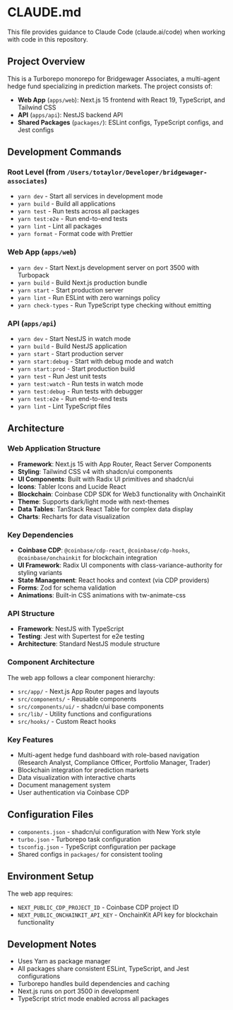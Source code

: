 # CLAUDE.md

This file provides guidance to Claude Code (claude.ai/code) when working with code in this repository.

## Project Overview

This is a Turborepo monorepo for Bridgewager Associates, a multi-agent hedge fund specializing in prediction markets. The project consists of:

- **Web App** (`apps/web`): Next.js 15 frontend with React 19, TypeScript, and Tailwind CSS
- **API** (`apps/api`): NestJS backend API
- **Shared Packages** (`packages/`): ESLint configs, TypeScript configs, and Jest configs

## Development Commands

### Root Level (from `/Users/totaylor/Developer/bridgewager-associates`)
- `yarn dev` - Start all services in development mode
- `yarn build` - Build all applications
- `yarn test` - Run tests across all packages
- `yarn test:e2e` - Run end-to-end tests
- `yarn lint` - Lint all packages
- `yarn format` - Format code with Prettier

### Web App (`apps/web`)
- `yarn dev` - Start Next.js development server on port 3500 with Turbopack
- `yarn build` - Build Next.js production bundle
- `yarn start` - Start production server
- `yarn lint` - Run ESLint with zero warnings policy
- `yarn check-types` - Run TypeScript type checking without emitting

### API (`apps/api`)
- `yarn dev` - Start NestJS in watch mode
- `yarn build` - Build NestJS application
- `yarn start` - Start production server
- `yarn start:debug` - Start with debug mode and watch
- `yarn start:prod` - Start production build
- `yarn test` - Run Jest unit tests
- `yarn test:watch` - Run tests in watch mode
- `yarn test:debug` - Run tests with debugger
- `yarn test:e2e` - Run end-to-end tests
- `yarn lint` - Lint TypeScript files

## Architecture

### Web Application Structure
- **Framework**: Next.js 15 with App Router, React Server Components
- **Styling**: Tailwind CSS v4 with shadcn/ui components
- **UI Components**: Built with Radix UI primitives and shadcn/ui
- **Icons**: Tabler Icons and Lucide React
- **Blockchain**: Coinbase CDP SDK for Web3 functionality with OnchainKit
- **Theme**: Supports dark/light mode with next-themes
- **Data Tables**: TanStack React Table for complex data display
- **Charts**: Recharts for data visualization

### Key Dependencies
- **Coinbase CDP**: `@coinbase/cdp-react`, `@coinbase/cdp-hooks`, `@coinbase/onchainkit` for blockchain integration
- **UI Framework**: Radix UI components with class-variance-authority for styling variants
- **State Management**: React hooks and context (via CDP providers)
- **Forms**: Zod for schema validation
- **Animations**: Built-in CSS animations with tw-animate-css

### API Structure
- **Framework**: NestJS with TypeScript
- **Testing**: Jest with Supertest for e2e testing
- **Architecture**: Standard NestJS module structure

### Component Architecture
The web app follows a clear component hierarchy:
- `src/app/` - Next.js App Router pages and layouts
- `src/components/` - Reusable components
- `src/components/ui/` - shadcn/ui base components
- `src/lib/` - Utility functions and configurations
- `src/hooks/` - Custom React hooks

### Key Features
- Multi-agent hedge fund dashboard with role-based navigation (Research Analyst, Compliance Officer, Portfolio Manager, Trader)
- Blockchain integration for prediction markets
- Data visualization with interactive charts
- Document management system
- User authentication via Coinbase CDP

## Configuration Files
- `components.json` - shadcn/ui configuration with New York style
- `turbo.json` - Turborepo task configuration
- `tsconfig.json` - TypeScript configuration per package
- Shared configs in `packages/` for consistent tooling

## Environment Setup
The web app requires:
- `NEXT_PUBLIC_CDP_PROJECT_ID` - Coinbase CDP project ID
- `NEXT_PUBLIC_ONCHAINKIT_API_KEY` - OnchainKit API key for blockchain functionality

## Development Notes
- Uses Yarn as package manager
- All packages share consistent ESLint, TypeScript, and Jest configurations
- Turborepo handles build dependencies and caching
- Next.js runs on port 3500 in development
- TypeScript strict mode enabled across all packages